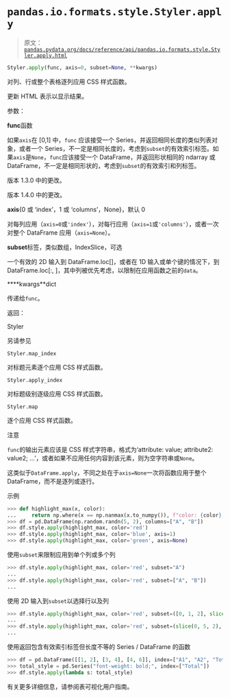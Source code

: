 # `pandas.io.formats.style.Styler.apply`

> 原文：[`pandas.pydata.org/docs/reference/api/pandas.io.formats.style.Styler.apply.html`](https://pandas.pydata.org/docs/reference/api/pandas.io.formats.style.Styler.apply.html)

```py
Styler.apply(func, axis=0, subset=None, **kwargs)
```

对列、行或整个表格逐列应用 CSS 样式函数。

更新 HTML 表示以显示结果。

参数：

**func**函数

如果`axis`在 [0,1] 中，`func` 应该接受一个 Series，并返回相同长度的类似列表对象，或者一个 Series，不一定是相同长度的，考虑到`subset`的有效索引标签。如果`axis`是`None`，`func`应该接受一个 DataFrame，并返回形状相同的 ndarray 或 DataFrame，不一定是相同形状的，考虑到`subset`的有效索引和列标签。

版本 1.3.0 中的更改。

版本 1.4.0 中的更改。

**axis**{0 或 ‘index’，1 或 ‘columns’，None}，默认 0

对每列应用（`axis=0`或`'index'`），对每行应用（`axis=1`或`'columns'`），或者一次对整个 DataFrame 应用（`axis=None`）。

**subset**标签，类似数组，IndexSlice，可选

一个有效的 2D 输入到 DataFrame.loc[<subset>]，或者在 1D 输入或单个键的情况下，到 DataFrame.loc[:, <subset>]，其中列被优先考虑，以限制在应用函数之前的`data`。

****kwargs**dict

传递给`func`。

返回：

Styler

另请参见

`Styler.map_index`

对标题元素逐个应用 CSS 样式函数。

`Styler.apply_index`

对标题级别逐级应用 CSS 样式函数。

`Styler.map`

逐个应用 CSS 样式函数。

注意

`func`的输出元素应该是 CSS 样式字符串，格式为‘attribute: value; attribute2: value2; …’，或者如果不应用任何内容到该元素，则为空字符串或`None`。

这类似于`DataFrame.apply`，不同之处在于`axis=None`一次将函数应用于整个 DataFrame，而不是逐列或逐行。

示例

```py
>>> def highlight_max(x, color):
...     return np.where(x == np.nanmax(x.to_numpy()), f"color: {color};", None)
>>> df = pd.DataFrame(np.random.randn(5, 2), columns=["A", "B"])
>>> df.style.apply(highlight_max, color='red')  
>>> df.style.apply(highlight_max, color='blue', axis=1)  
>>> df.style.apply(highlight_max, color='green', axis=None) 
```

使用`subset`来限制应用到单个列或多个列

```py
>>> df.style.apply(highlight_max, color='red', subset="A")
... 
>>> df.style.apply(highlight_max, color='red', subset=["A", "B"])
... 
```

使用 2D 输入到`subset`以选择行以及列

```py
>>> df.style.apply(highlight_max, color='red', subset=([0, 1, 2], slice(None)))
... 
>>> df.style.apply(highlight_max, color='red', subset=(slice(0, 5, 2), "A"))
... 
```

使用返回包含有效索引标签但长度不等的 Series / DataFrame 的函数

```py
>>> df = pd.DataFrame([[1, 2], [3, 4], [4, 6]], index=["A1", "A2", "Total"])
>>> total_style = pd.Series("font-weight: bold;", index=["Total"])
>>> df.style.apply(lambda s: total_style) 
```

有关更多详细信息，请参阅表可视化用户指南。
